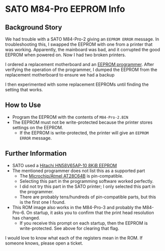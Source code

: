 # SATO M84-Pro EEPROM Info

## Background Story ##
We had trouble with a SATO M84-Pro-2 giving an `EEPROM ERROR` message. In troubleshooting this, I swapped the EEPROM with one from a printer that was working. Apparently, the mainboard was bad, and it corrupted the good EEPROM when powered on. Now I had two broken printers.

I ordered a replacement motherboard and an [EEPROM programmer](https://smile.amazon.com/gp/product/B07CDD9PGT). After verifying the operation of the programmer, I dumped the EEPROM from the replacement motherboard to ensure we had a backup

I then experimented with some replacement EEPROMs until finding the setting that works.

## How to Use ##
  - Program the EEPROM with the contents of `M84-Pro-2.BIN`
  - The EEPROM must not be write-protected because the printer stores settings on the EEPROM.
    - If the EEPROM is write-protected, the printer will give an `EEPROM ERROR` message.


## Further Information ##
  - SATO used a [Hitachi HN58V65AP-10 8KiB EEPROM](https://datasheet.octopart.com/HN58V65AP-10-Hitachi-datasheet-109849.pdf)
  - The mentioned programmer does not list this as a supported part
    - The [Microchip/Atmel AT28C64B](http://ww1.microchip.com/downloads/en/DeviceDoc/doc0270.pdf) is pin-compatible.
    - Selecting this part in the programming software worked perfectly.
    - I did not try this part in the SATO printer; I only selected this part in the programmer.
    - There are probably tens/hundreds of pin-compatible parts, but this is the first one I found.
  - This ROM image also works in the M84-Pro-3 and probably the M84-Pro-6. On startup, it asks you to confirm that the print head resolution has changed.
    - If you receive this prompt on each startup, then the EEPROM is write-protected. See above for clearing that flag.

I would love to know what each of the registers mean in the ROM. If someone knows, please open a ticket.
